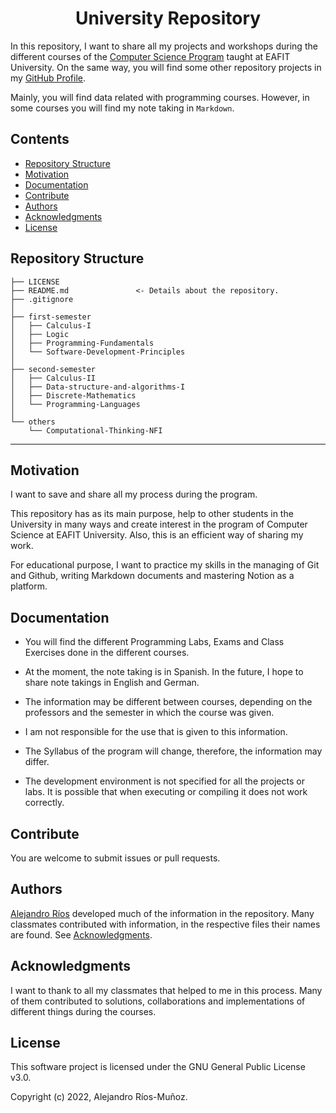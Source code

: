 <h1 align = "center">University Repository</h1>

In this repository, I want to share all my projects and workshops during the different courses of the [Computer Science Program](https://www.eafit.edu.co/pregrado-ingenieria-sistemas) taught at EAFIT University. On the same way, you will find some other repository projects in my [GitHub Profile](https://github.com/alejoriosm04).

Mainly, you will find data related with programming courses. However, in some courses you will find my note taking in `Markdown`.

## Contents
- [Repository Structure](#repository-structure)
- [Motivation](#motivation)
- [Documentation](#documentation)
- [Contribute](#contribute)
- [Authors](#authors)
- [Acknowledgments](#acknowledgments)
- [License](#license)

## Repository Structure

    ├── LICENSE
    ├── README.md               <- Details about the repository.
    ├── .gitignore         
    │ 
    ├── first-semester
    │   ├── Calculus-I
    │   ├── Logic 
    │   ├── Programming-Fundamentals
    │   └── Software-Development-Principles
    │ 
    ├── second-semester
    │   ├── Calculus-II
    │   ├── Data-structure-and-algorithms-I
    │   ├── Discrete-Mathematics
    │   └── Programming-Languages      
    │   
    └── others
        └── Computational-Thinking-NFI
--------

## Motivation

I want to save and share all my process during the program.

This repository has as its main purpose, help to other students in the University in many ways and create interest in the program of Computer Science at EAFIT University. Also, this is an efficient way of sharing my work.

For educational purpose, I want to practice my skills in the managing of Git and Github, writing Markdown documents and mastering Notion as a platform.

## Documentation

- You will find the different Programming Labs, Exams and Class Exercises done in the different courses.

- At the moment, the note taking is in Spanish. In the future, I hope to share note takings in English and German.

- The information may be different between courses, depending on the professors and the semester in which the course was given.

- I am not responsible for the use that is given to this information.

- The Syllabus of the program will change, therefore, the information may differ.

- The development environment is not specified for all the projects or labs. It is possible that when executing or compiling it does not work correctly.

## Contribute

You are welcome to submit issues or pull requests.

## Authors

[Alejandro Ríos](https://github.com/alejoriosm04) developed much of the information in the repository. Many classmates contributed with information, in the respective files their names are found. See [Acknowledgments](#acknowledgments).

## Acknowledgments

I want to thank to all my classmates that helped to me in this process. Many of them contributed to solutions, collaborations and implementations of different things during the courses.

## License

This software project is licensed under the GNU General Public License v3.0.

Copyright (c) 2022, Alejandro Ríos-Muñoz.